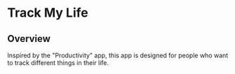 # Track My Life

## Overview
Inspired by the "Productivity" app, this app is designed for people who want to track different things in their life.
